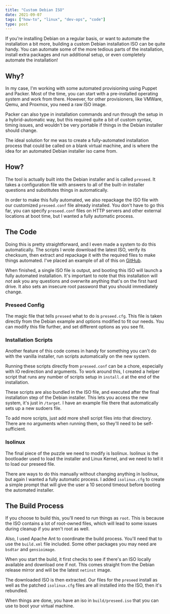 ```yaml
---
title: "Custom Debian ISO"
date: 2021-09-07
tags: ["how-to", "linux", "dev-ops", "code"]
type: post
---
```


If you're installing Debian on a regular basis, or want to automate the
installation a bit more, building a custom Debian installation ISO can be quite
handy.  You can automate some of the more tedious parts of the installation,
install extra packages and run additional setup, or even completely automate the
installation!

## Why?

In my case, I'm working with some automated provisioning using Puppet and
Packer.  Most of the time, you can start with a pre-installed operating system
and work from there. However, for other provisioners, like VMWare, Qemu, and
Proxmox, you need a raw ISO image.

Packer can also type in installation commands and run through the setup in a
hybrid-automatic way, but this required quite a bit of custom syntax, timing
issues, and wouldn't be very portable if things in the Debian installer should
change.

The ideal solution for me was to create a fully-automated installation process
that could be called on a blank virtual machine, and is where the idea for an
automated Debian installer iso came from.

## How?

The tool is actually built into the Debian installer and is called `preseed`.
It takes a configuration file with answers to all of the built-in installer
questions and substitutes things in automatically.

In order to make this fully automated, we also repackage the ISO file with our
customized `preseed.conf` file already installed.  You don't have to go this
far, you can specify `preseed.conf` files on HTTP servers and other external
locations at boot time, but I wanted a fully automatic process.

## The Code

Doing this is pretty straightforward, and I even made a system to do this
automatically.  The scripts I wrote download the latest ISO, verify its
checksum, then extract and repackage it with the required files to make things
automated.  I've placed an example of all of this on
[GitHub](https://github.com/grumpy-systems/custom-debian-iso).

When finished, a single ISO file is output, and booting this ISO will launch a
fully automated installation.  It's important to note that this installation
will _not_ ask you any questions and overwrite anything that's on the first hard
drive.  It also sets an insecure root password that you should immediately
change.

### Preseed Config

The magic file that tells `preseed` what to do is `preseed.cfg`.  This file is
taken directly from the Debian example and options modified to fit our needs.
You can modify this file further, and set different options as you see fit.

### Installation Scripts

Another feature of this code comes in handy for something you can't do with the
vanilla installer, run scripts automatically on the new system.

Running these scripts directly from `preseed.conf` can be a chore, especially
with IO redirection and arguments.  To work around this, I created a helper
script that runs any number of scripts setup in `install.d` at the end of the
installation.

These scripts are also bundled in the ISO file, and executed after the final
installation step of the Debian installer.  This lets you access the new system,
it's just in `/target`.  I have an example file there that automatically sets up
a new sudoers file.

To add more scripts, just add more shell script files into that directory.
There are no arguments when running them, so they'll need to be self-sufficient.

### Isolinux

The final piece of the puzzle we need to modify is Isolinux.  Isolinux is the
bootloader used to load the installer and Linux Kernel, and we need to tell it
to load our preseed file.

There are ways to do this manually without changing anything in Isolinux, but
again I wanted a fully automatic process.  I added `isolinux.cfg` to create a
simple prompt that will give the user a 10 second timeout before booting the
automated installer.

## The Build Process

If you choose to build this, you'll need to run things as `root`.  This is
because the ISO contains a lot of root-owned files, which will lead to some
issues during cleanup if you aren't root as well.

Also, I used Apache Ant to coordinate the build process.  You'll need that to
use the `build.xml` file included.  Some other packages you may need are
`bsdtar` and `gensioimage`.

When you start the build, it first checks to see if there's an ISO locally
available and download one if not.  This comes straight from the Debian release
mirror and will be the latest `netinst` image.

The downloaded ISO is then extracted.  Our files for the `preseed` install as
well as the patched `isolinux.cfg` files are all installed into the ISO, then
it's rebundled.

When things are done, you have an iso in `build/preseed.iso` that you can use to
boot your virtual machine.
